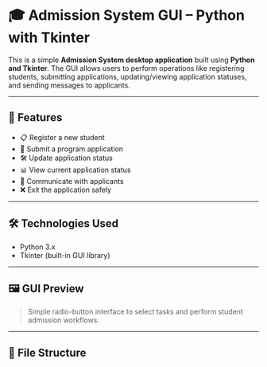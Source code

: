 # 🎓 Admission System GUI – Python with Tkinter

This is a simple **Admission System desktop application** built using **Python and Tkinter**. The GUI allows users to perform operations like registering students, submitting applications, updating/viewing application statuses, and sending messages to applicants.

---

## 🚀 Features

- 📋 Register a new student  
- 📨 Submit a program application  
- 🛠️ Update application status  
- 📊 View current application status  
- 💬 Communicate with applicants  
- ❌ Exit the application safely

---

## 🛠️ Technologies Used

- Python 3.x  
- Tkinter (built-in GUI library)

---

## 🖼️ GUI Preview

> Simple radio-button interface to select tasks and perform student admission workflows.

---

## 📁 File Structure

